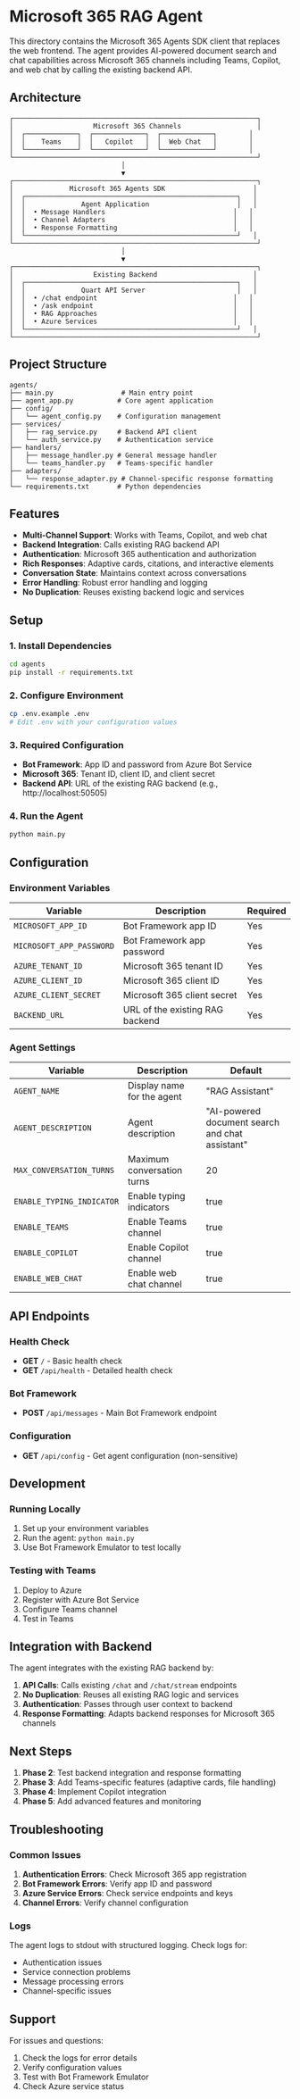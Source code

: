 # Microsoft 365 RAG Agent

This directory contains the Microsoft 365 Agents SDK client that replaces the web frontend. The agent provides AI-powered document search and chat capabilities across Microsoft 365 channels including Teams, Copilot, and web chat by calling the existing backend API.

## Architecture

```
┌─────────────────────────────────────────────────────────────┐
│                    Microsoft 365 Channels                   │
│  ┌─────────────┐  ┌─────────────┐  ┌─────────────┐        │
│  │    Teams    │  │   Copilot   │  │  Web Chat   │        │
│  └─────────────┘  └─────────────┘  └─────────────┘        │
└─────────────────────────────────────────────────────────────┘
                            │
                            ▼
┌─────────────────────────────────────────────────────────────┐
│              Microsoft 365 Agents SDK                      │
│  ┌─────────────────────────────────────────────────────┐   │
│  │              Agent Application                      │   │
│  │  • Message Handlers                                │   │
│  │  • Channel Adapters                                │   │
│  │  • Response Formatting                             │   │
│  └─────────────────────────────────────────────────────┘   │
└─────────────────────────────────────────────────────────────┘
                            │
                            ▼
┌─────────────────────────────────────────────────────────────┐
│                    Existing Backend                        │
│  ┌─────────────────────────────────────────────────────┐   │
│  │              Quart API Server                       │   │
│  │  • /chat endpoint                                  │   │
│  │  • /ask endpoint                                   │   │
│  │  • RAG Approaches                                  │   │
│  │  • Azure Services                                  │   │
│  └─────────────────────────────────────────────────────┘   │
└─────────────────────────────────────────────────────────────┘
```

## Project Structure

```
agents/
├── main.py                 # Main entry point
├── agent_app.py           # Core agent application
├── config/
│   └── agent_config.py    # Configuration management
├── services/
│   ├── rag_service.py     # Backend API client
│   └── auth_service.py    # Authentication service
├── handlers/
│   ├── message_handler.py # General message handler
│   └── teams_handler.py   # Teams-specific handler
├── adapters/
│   └── response_adapter.py # Channel-specific response formatting
└── requirements.txt       # Python dependencies
```

## Features

- **Multi-Channel Support**: Works with Teams, Copilot, and web chat
- **Backend Integration**: Calls existing RAG backend API
- **Authentication**: Microsoft 365 authentication and authorization
- **Rich Responses**: Adaptive cards, citations, and interactive elements
- **Conversation State**: Maintains context across conversations
- **Error Handling**: Robust error handling and logging
- **No Duplication**: Reuses existing backend logic and services

## Setup

### 1. Install Dependencies

```bash
cd agents
pip install -r requirements.txt
```

### 2. Configure Environment

```bash
cp .env.example .env
# Edit .env with your configuration values
```

### 3. Required Configuration

- **Bot Framework**: App ID and password from Azure Bot Service
- **Microsoft 365**: Tenant ID, client ID, and client secret
- **Backend API**: URL of the existing RAG backend (e.g., http://localhost:50505)

### 4. Run the Agent

```bash
python main.py
```

## Configuration

### Environment Variables

| Variable | Description | Required |
|----------|-------------|----------|
| `MICROSOFT_APP_ID` | Bot Framework app ID | Yes |
| `MICROSOFT_APP_PASSWORD` | Bot Framework app password | Yes |
| `AZURE_TENANT_ID` | Microsoft 365 tenant ID | Yes |
| `AZURE_CLIENT_ID` | Microsoft 365 client ID | Yes |
| `AZURE_CLIENT_SECRET` | Microsoft 365 client secret | Yes |
| `BACKEND_URL` | URL of the existing RAG backend | Yes |

### Agent Settings

| Variable | Description | Default |
|----------|-------------|---------|
| `AGENT_NAME` | Display name for the agent | "RAG Assistant" |
| `AGENT_DESCRIPTION` | Agent description | "AI-powered document search and chat assistant" |
| `MAX_CONVERSATION_TURNS` | Maximum conversation turns | 20 |
| `ENABLE_TYPING_INDICATOR` | Enable typing indicators | true |
| `ENABLE_TEAMS` | Enable Teams channel | true |
| `ENABLE_COPILOT` | Enable Copilot channel | true |
| `ENABLE_WEB_CHAT` | Enable web chat channel | true |

## API Endpoints

### Health Check
- **GET** `/` - Basic health check
- **GET** `/api/health` - Detailed health check

### Bot Framework
- **POST** `/api/messages` - Main Bot Framework endpoint

### Configuration
- **GET** `/api/config` - Get agent configuration (non-sensitive)

## Development

### Running Locally

1. Set up your environment variables
2. Run the agent: `python main.py`
3. Use Bot Framework Emulator to test locally

### Testing with Teams

1. Deploy to Azure
2. Register with Azure Bot Service
3. Configure Teams channel
4. Test in Teams

## Integration with Backend

The agent integrates with the existing RAG backend by:

1. **API Calls**: Calls existing `/chat` and `/chat/stream` endpoints
2. **No Duplication**: Reuses all existing RAG logic and services
3. **Authentication**: Passes through user context to backend
4. **Response Formatting**: Adapts backend responses for Microsoft 365 channels

## Next Steps

1. **Phase 2**: Test backend integration and response formatting
2. **Phase 3**: Add Teams-specific features (adaptive cards, file handling)
3. **Phase 4**: Implement Copilot integration
4. **Phase 5**: Add advanced features and monitoring

## Troubleshooting

### Common Issues

1. **Authentication Errors**: Check Microsoft 365 app registration
2. **Bot Framework Errors**: Verify app ID and password
3. **Azure Service Errors**: Check service endpoints and keys
4. **Channel Errors**: Verify channel configuration

### Logs

The agent logs to stdout with structured logging. Check logs for:
- Authentication issues
- Service connection problems
- Message processing errors
- Channel-specific issues

## Support

For issues and questions:
1. Check the logs for error details
2. Verify configuration values
3. Test with Bot Framework Emulator
4. Check Azure service status